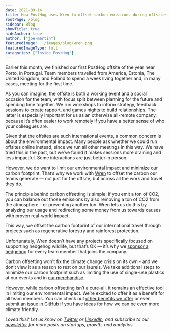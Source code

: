 ```yaml
---
date: 2021-09-14
title: How PostHog uses Wren to offset carbon emissions during offsites
rootPage: /blog
sidebar: Blog
showTitle: true
hideAnchor: true
author: ["joe-martin"]
featuredImage: ../images/blog/wren.png
featuredImageType: full
categories: ["Inside PostHog"]
---
```


Earlier this month, we finished our first PostHog offsite of the year near Porto, in Portugal. Team members travelled from America, Estonia, The United Kingdom, and Poland to spend a week living together and, in many cases, meeting for the first time.

As you can imagine, the offsite is both a working event and a social occasion for the team, with focus split between planning for the future and spending time together. We run workshops to inform strategy, feedback sessions to create rapport, and games nights to build relationships. The latter is especially important for us as an otherwise all-remote company, because it’s often easier to work remotely if you have a better sense of who your colleagues are. 

Given that the offsites are such international events, a common concern is about the environmental impact. Many people ask whether we could run offsites online instead, since we run all other meetings in this way. We have tried this in the past, but we’ve found it makes sessions more draining and less impactful. Some interactions are just better in person. 

However, we do want to limit our environmental impact and minimize our carbon footprint. That’s why we work with [Wren](https://www.wren.co/) to offset the carbon our teams generate — not just for the offsite, but across all the work and travel they do. 

The principle behind carbon offsetting is simple: if you emit a ton of CO2, you can balance out those emissions by also removing a ton of CO2 from the atmosphere - or preventing another ton. Wren lets us do this by analyzing our usage and redirecting some money from us towards causes with proven real-world impact. 

This way, we offset the carbon footprint of our international travel through projects such as regenerative forestry and rainforest protection.

Unfortunately, Wren doesn’t have any projects specifically focused on supporting hedgehog wildlife, but that’s OK — it’s why we [sponsor a hedgehog](https://www.hertswildlifetrust.org.uk/shop#!/Hedgehog-Sponsorship/p/100527218/category=27439637) for every team member that joins the company. 

Carbon offsetting won't fix the climate change crisis on its own - and we don’t view it as a reason to rest on our laurels. We take additional steps to minimize our carbon footprint such as limiting the use of single-use plastics at our events and in [our merchandise](https://merch.posthog.com/collections/all).

However, while carbon offsetting isn’t a cure-all, it remains an effective tool in limiting our environmental impact. We’re excited to offer it as a benefit for all team members. You can check out [other benefits we offer](https://posthog.com/careers) or even [submit an issue in GitHub](https://github.com/PostHog) if you have ideas for how we can be even more climate friendly.

_Loved this? Let us know on [Twitter](https://twitter.com/PostHog) or [LinkedIn](https://linkedin.com/company/posthog), and subscribe to our [newsletter](https://posthog.com/newsletter) for more posts on startups, growth, and analytics._
